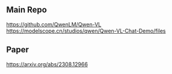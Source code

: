 

## Main Repo
https://github.com/QwenLM/Qwen-VL <br />
https://modelscope.cn/studios/qwen/Qwen-VL-Chat-Demo/files <br />

## Paper
https://arxiv.org/abs/2308.12966


